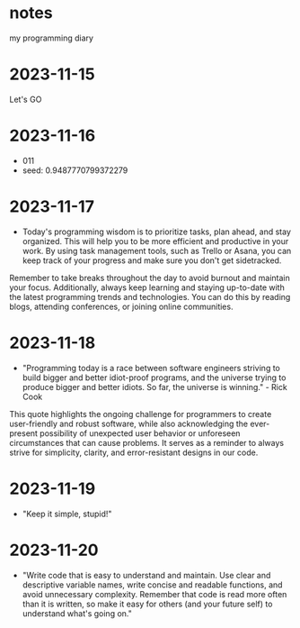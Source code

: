 # notes
my programming diary
# 2023-11-15
Let's GO

# 2023-11-16
- 011
- seed: 0.9487770799372279

# 2023-11-17
- Today's programming wisdom is to prioritize tasks, plan ahead, and stay organized. This will help you to be more efficient and productive in your work. By using task management tools, such as Trello or Asana, you can keep track of your progress and make sure you don't get sidetracked.

Remember to take breaks throughout the day to avoid burnout and maintain your focus. Additionally, always keep learning and staying up-to-date with the latest programming trends and technologies. You can do this by reading blogs, attending conferences, or joining online communities.

# 2023-11-18
- "Programming today is a race between software engineers striving to build bigger and better idiot-proof programs, and the universe trying to produce bigger and better idiots. So far, the universe is winning." - Rick Cook

This quote highlights the ongoing challenge for programmers to create user-friendly and robust software, while also acknowledging the ever-present possibility of unexpected user behavior or unforeseen circumstances that can cause problems. It serves as a reminder to always strive for simplicity, clarity, and error-resistant designs in our code.

# 2023-11-19
- "Keep it simple, stupid!"

# 2023-11-20
- "Write code that is easy to understand and maintain. Use clear and descriptive variable names, write concise and readable functions, and avoid unnecessary complexity. Remember that code is read more often than it is written, so make it easy for others (and your future self) to understand what's going on."
